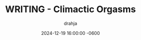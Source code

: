 ---
title: WRITING - Climactic Orgasms
description: Insert Descriptive Summary Here
author: drahja
date: 2024-12-19 16:00:00 -0600
categories: [Roleplay, Advanced Techniques]
tags: [advanced techniques, bombastic, climactic orgasms, creative flexibility, energy, exaggeration, emphasis, emphatic language, moans, momentum, onomatopoeia, pre-writing, presentation, partner focus, pornographic, post, pose, raunch, smut, stimulation, strategies, tips, roleplay, writing, writing style]
pin: false
media_subpath: '/posts/orgasms'
---